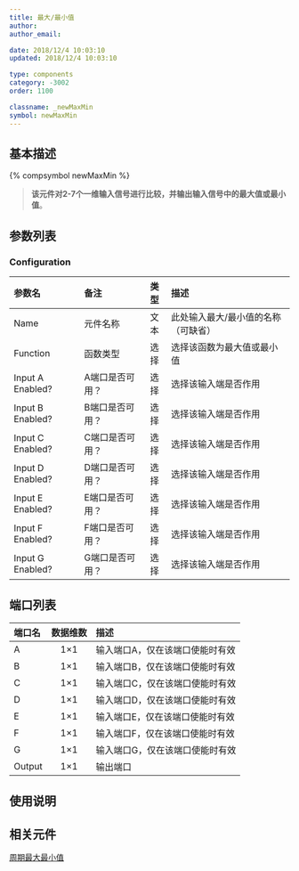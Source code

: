 ```yaml
---
title: 最大/最小值
author: 
author_email:

date: 2018/12/4 10:03:10
updated: 2018/12/4 10:03:10

type: components
category: -3002
order: 1100

classname: _newMaxMin
symbol: newMaxMin
---
```

## 基本描述
{% compsymbol newMaxMin %}

> **该元件对2-7个一维输入信号进行比较，并输出输入信号中的最大值或最小值**。

## 参数列表
### Configuration
| 参数名 | 备注 | 类型 | 描述 |
| :--- | :--- | :--: | :--- |
| Name | 元件名称 | 文本 | 此处输入最大/最小值的名称（可缺省） |
| Function | 函数类型 | 选择 | 选择该函数为最大值或最小值 |
| Input A Enabled? | A端口是否可用？ | 选择 | 选择该输入端是否作用 |
| Input B Enabled? | B端口是否可用？ | 选择 | 选择该输入端是否作用 |
| Input C Enabled? | C端口是否可用？ | 选择 | 选择该输入端是否作用 |
| Input D Enabled? | D端口是否可用？ | 选择 | 选择该输入端是否作用 |
| Input E Enabled? | E端口是否可用？ | 选择 | 选择该输入端是否作用 |
| Input F Enabled? | F端口是否可用？ | 选择 | 选择该输入端是否作用 |
| Input G Enabled? | G端口是否可用？ | 选择 | 选择该输入端是否作用 |


## 端口列表

| 端口名 | 数据维数 | 描述 |
| :--- | :--:  | :--- |
| A | 1×1 |输入端口A，仅在该端口使能时有效 |                   
| B | 1×1 |输入端口B，仅在该端口使能时有效 |                   
| C | 1×1 |输入端口C，仅在该端口使能时有效 |                   
| D | 1×1 |输入端口D，仅在该端口使能时有效 |                   
| E | 1×1 |输入端口E，仅在该端口使能时有效 |                   
| F | 1×1 |输入端口F，仅在该端口使能时有效 |                   
| G | 1×1 |输入端口G，仅在该端口使能时有效 |                   
| Output | 1×1 |输出端口 |                   

## 使用说明



## 相关元件

[周期最大最小值](comp_newMaxMinOneCycle.html)

